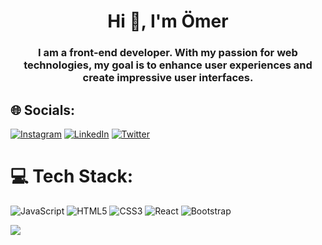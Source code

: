 <h1 align="center">Hi 👋, I'm Ömer</h1>
<h3 align="center">I am a front-end developer. With my passion for web technologies, my goal is to enhance user experiences and create impressive user interfaces.</h3>



## 🌐 Socials:
[![Instagram](https://img.shields.io/badge/Instagram-%23E4405F.svg?logo=Instagram&logoColor=white)](https://instagram.com/omer.glck) [![LinkedIn](https://img.shields.io/badge/LinkedIn-%230077B5.svg?logo=linkedin&logoColor=white)](https://linkedin.com/in/omerglck) [![Twitter](https://img.shields.io/badge/Twitter-%231DA1F2.svg?logo=Twitter&logoColor=white)](https://twitter.com/omerglck) 

# 💻 Tech Stack:
![JavaScript](https://img.shields.io/badge/javascript-%23323330.svg?style=for-the-badge&logo=javascript&logoColor=%23F7DF1E) ![HTML5](https://img.shields.io/badge/html5-%23E34F26.svg?style=for-the-badge&logo=html5&logoColor=white) ![CSS3](https://img.shields.io/badge/css3-%231572B6.svg?style=for-the-badge&logo=css3&logoColor=white) ![React](https://img.shields.io/badge/react-%2320232a.svg?style=for-the-badge&logo=react&logoColor=%2361DAFB) ![Bootstrap](https://img.shields.io/badge/bootstrap-%23563D7C.svg?style=for-the-badge&logo=bootstrap&logoColor=white)

<img src="[https://media.tenor.com/qJ5evVs-_uUAAAAC/coding.gif](https://gifdb.com/images/high/programming-coding-digital-marketing-b63zccx04i4luhh9.gif)https://gifdb.com/images/high/programming-coding-digital-marketing-b63zccx04i4luhh9.gif"/>
